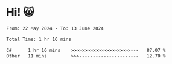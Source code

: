 # Hi! 😸

<!--START_SECTION:waka-->

```txt
From: 22 May 2024 - To: 13 June 2024

Total Time: 1 hr 16 mins

C#      1 hr 16 mins    >>>>>>>>>>>>>>>>>>>>>>---   87.07 %
Other   11 mins         >>>----------------------   12.70 %
```

<!--END_SECTION:waka-->